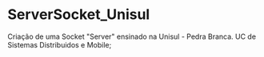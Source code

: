 # ServerSocket_Unisul

Criação de uma Socket "Server" ensinado na Unisul - Pedra Branca. UC de Sistemas Distribuidos e Mobile;
